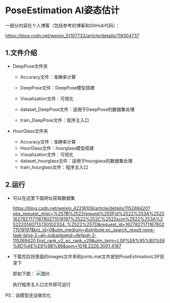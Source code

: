 # PoseEstimation AI姿态估计



一部分内容在个人博客（包括参考的博客和GitHub代码）：

https://blog.csdn.net/weixin_51107732/article/details/119304737





## 1.文件介绍

+ DeepPose文件夹

  + Accuracy文件：准确率计算

  + DeepPose文件：DeepPose模型搭建

  + Visualization文件：可视化

  + dataset_DeepPose文件：适用于DeepPose的数据集处理

  + train_DeepPose文件：程序主入口

    

+ HourGlass文件夹

  + Accuracy文件：准确率计算
  + HourGlass文件：hourglass模型搭建
  + Visualization文件：可视化
  + dataset_hourglass文件：适用于hourglass的数据集处理
  + train_hourglass文件：程序主入口





## 2.运行

+ 可以在这里下面网址获取数据集

  https://blog.csdn.net/weixin_42216109/article/details/115269420?ops_request_misc=%257B%2522request%255Fid%2522%253A%2522162782717116780271519197%2522%252C%2522scm%2522%253A%252220140713.130102334..%2522%257D&request_id=162782717116780271519197&biz_id=0&utm_medium=distribute.pc_search_result.none-task-blog-2~all~sobaiduend~default-3-115269420.first_rank_v2_pc_rank_v29&utm_term=LSP%E6%95%B0%E6%8D%AE%E9%9B%86&spm=1018.2226.3001.4187



+ 下载完后将里面的images文件夹和joints.mat文件放到PoseEstimationLSP目录下

  即如下图：
![图片](https://user-images.githubusercontent.com/75004553/127774787-20e0babf-d071-46b2-8b18-1182069256b1.png)
  

  执行程序主入口文件即可运行


PS：该模型还没做优化



